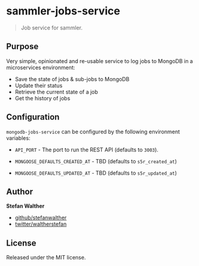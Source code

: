 # sammler-jobs-service

> Job service for sammler.

## Purpose
Very simple, opinionated and re-usable service to log jobs to MongoDB in a microservices environment:

- Save the state of jobs & sub-jobs to MongoDB
- Update their status
- Retrieve the current state of a job
- Get the history of jobs

## Configuration
`mongodb-jobs-service` can be configured by the following environment variables:

- `API_PORT` - The port to run the REST API (defaults to `3003`).

- `MONGOOSE_DEFAULTS_CREATED_AT` - TBD (defaults to `s5r_created_at`)
- `MONGOOSE_DEFAULTS_UPDATED_AT` - TBD (defaults to `s5r_updated_at`)

## Author
**Stefan Walther**

* [github/stefanwalther](https://github.com/stefanwalther)
* [twitter/waltherstefan](http://twitter.com/waltherstefan)

## License
Released under the MIT license.

